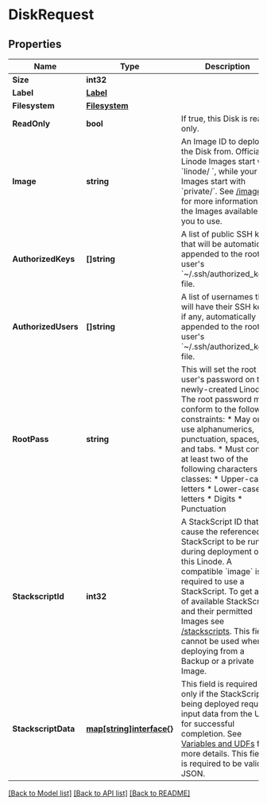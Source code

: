 # DiskRequest

## Properties
Name | Type | Description | Notes
------------ | ------------- | ------------- | -------------
**Size** | **int32** |  | 
**Label** | [**Label**](label.md) |  | 
**Filesystem** | [**Filesystem**](filesystem.md) |  | [optional] 
**ReadOnly** | **bool** | If true, this Disk is read-only.  | [optional] 
**Image** | **string** | An Image ID to deploy the Disk from. Official Linode Images start with &#x60;linode/ &#x60;, while your Images start with &#x60;private/&#x60;. See [/images](/#operation/getImages) for more information on the Images available for you to use.  | [optional] 
**AuthorizedKeys** | **[]string** | A list of public SSH keys that will be automatically appended to the root user&#39;s &#x60;~/.ssh/authorized_keys&#x60; file.  | [optional] 
**AuthorizedUsers** | **[]string** | A list of usernames that will have their SSH keys, if any, automatically appended to the root user&#39;s &#x60;~/.ssh/authorized_keys&#x60; file.  | [optional] 
**RootPass** | **string** | This will set the root user&#39;s password on the newly-created Linode. The root password must conform to the following constraints:    * May only use alphanumerics, punctuation, spaces, and tabs.   * Must contain at least two of the following characters classes:     * Upper-case letters     * Lower-case letters     * Digits     * Punctuation  | [optional] 
**StackscriptId** | **int32** | A StackScript ID that will cause the referenced StackScript to be run during deployment of this Linode. A compatible &#x60;image&#x60; is required to use a StackScript. To get a list of available StackScript and their permitted Images see [/stackscripts](/#operation/getStackScripts). This field cannot be used when deploying from a Backup or a private Image.  | [optional] 
**StackscriptData** | [**map[string]interface{}**](.md) | This field is required only if the StackScript being deployed requires input data from the User for successful completion. See [Variables and UDFs](https://www.linode.com/docs/platform/stackscripts/#variables-and-udfs) for more details. This field is required to be valid JSON.  | [optional] 

[[Back to Model list]](../README.md#documentation-for-models) [[Back to API list]](../README.md#documentation-for-api-endpoints) [[Back to README]](../README.md)


